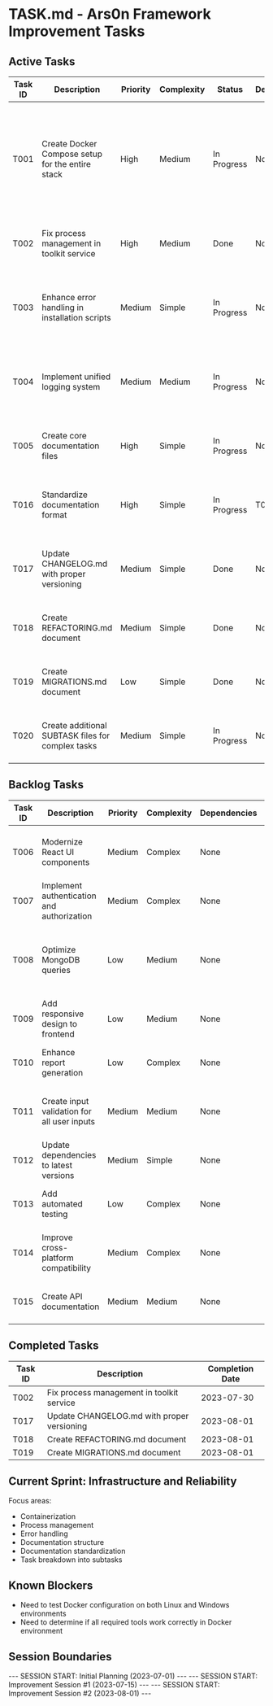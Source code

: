 # TASK.md - Ars0n Framework Improvement Tasks

## Active Tasks

| Task ID | Description | Priority | Complexity | Status | Dependencies | Associated Files | Expected Outcome | Progress | Notes |
|---------|------------|----------|------------|--------|--------------|-----------------|-----------------|----------|-------|
| T001 | Create Docker Compose setup for the entire stack | High | Medium | In Progress | None | `docker-compose.yml`, `client/Dockerfile`, `server/Dockerfile`, `toolkit/Dockerfile`, `toolkit/requirements.txt`, `client/nginx.conf`, `docker-run.sh`, `docker-run.ps1`, `SUBTASK-T001.md` | Complete containerization of application | 90% | Created Docker Compose configuration, Dockerfiles for all components, and added Windows PowerShell support |
| T002 | Fix process management in toolkit service | High | Medium | Done | None | `toolkit/toolkit-service.py` | Prevent hanging processes during scans | 100% | Implemented robust process tracking and termination with kill trees |
| T003 | Enhance error handling in installation scripts | Medium | Simple | In Progress | None | `install.py`, `install.sh`, `SUBTASK-T003.md` | More reliable installation experience | 15% | Created detailed subtask breakdown and implementation plan |
| T004 | Implement unified logging system | Medium | Medium | In Progress | None | `toolkit/wildfire.py`, `toolkit/toolkit-service.py`, `SUBTASK-T004.md` | Consistent logging across all components | 15% | Created detailed subtask breakdown and implementation plan |
| T005 | Create core documentation files | High | Simple | In Progress | None | `PLANNING.md`, `ARCHITECTURE.md`, `TECH-STACK.md` | Complete documentation structure | 70% | Basic documentation in place, standardization in progress |
| T016 | Standardize documentation format | High | Simple | In Progress | T005 | `README.md`, `PLANNING.md`, `ARCHITECTURE.md`, `TECH-STACK.md`, `TESTING.md`, `API-SPECS.md` | Consistent documentation following required structure | 50% | Updated multiple documentation files to standard format |
| T017 | Update CHANGELOG.md with proper versioning | Medium | Simple | Done | None | `CHANGELOG.md` | Comprehensive version history with semantic versioning | 100% | Updated to follow semantic versioning with proper sections |
| T018 | Create REFACTORING.md document | Medium | Simple | Done | None | `REFACTORING.md` | Document for tracking refactoring initiatives | 100% | Created with current refactoring initiatives and technical debt |
| T019 | Create MIGRATIONS.md document | Low | Simple | Done | None | `MIGRATIONS.md` | Document for tracking database migrations | 100% | Created with planned migration for scan results schema |
| T020 | Create additional SUBTASK files for complex tasks | Medium | Simple | In Progress | None | `SUBTASK-T001.md`, `SUBTASK-T003.md`, `SUBTASK-T004.md` | Detailed breakdown of complex tasks | 30% | Created subtask files for T001, T003, and T004 |

## Backlog Tasks

| Task ID | Description | Priority | Complexity | Dependencies | Notes |
|---------|------------|----------|------------|--------------|-------|
| T006 | Modernize React UI components | Medium | Complex | None | Focus on improved scan progress visualization |
| T007 | Implement authentication and authorization | Medium | Complex | None | Will require changes to server routes and client |
| T008 | Optimize MongoDB queries | Low | Medium | None | Current queries may cause performance issues with large datasets |
| T009 | Add responsive design to frontend | Low | Medium | None | Improve mobile usability |
| T010 | Enhance report generation | Low | Complex | None | Add more detailed vulnerability reporting |
| T011 | Create input validation for all user inputs | Medium | Medium | None | Prevent injection and other security issues |
| T012 | Update dependencies to latest versions | Medium | Simple | None | Fix potential security vulnerabilities |
| T013 | Add automated testing | Low | Complex | None | Implement unit and integration tests |
| T014 | Improve cross-platform compatibility | Medium | Complex | None | Better support for ARM processors and Windows |
| T015 | Create API documentation | Medium | Medium | None | Document all endpoints and parameters |

## Completed Tasks

| Task ID | Description | Completion Date |
|---------|------------|-----------------|
| T002 | Fix process management in toolkit service | 2023-07-30 |
| T017 | Update CHANGELOG.md with proper versioning | 2023-08-01 |
| T018 | Create REFACTORING.md document | 2023-08-01 |
| T019 | Create MIGRATIONS.md document | 2023-08-01 |

## Current Sprint: Infrastructure and Reliability

Focus areas:
- Containerization
- Process management
- Error handling
- Documentation structure
- Documentation standardization
- Task breakdown into subtasks

## Known Blockers
- Need to test Docker configuration on both Linux and Windows environments
- Need to determine if all required tools work correctly in Docker environment

## Session Boundaries
--- SESSION START: Initial Planning (2023-07-01) ---
--- SESSION START: Improvement Session #1 (2023-07-15) ---
--- SESSION START: Improvement Session #2 (2023-08-01) --- 